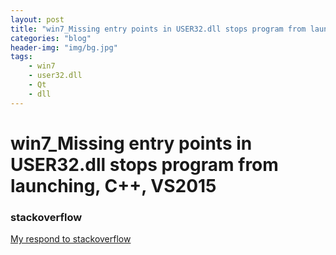 ```yaml
---
layout: post
title: "win7_Missing entry points in USER32.dll stops program from launching, C++, VS2015"
categories: "blog"
header-img: "img/bg.jpg"
tags:
    - win7
    - user32.dll
    - Qt
    - dll
---
```


# win7_Missing entry points in USER32.dll stops program from launching, C++, VS2015

### stackoverflow
[My respond to stackoverflow](https://stackoverflow.com/questions/40365627/missing-entry-points-in-user32-dll-stops-program-from-launching-c-vs2015/55412941#55412941)
